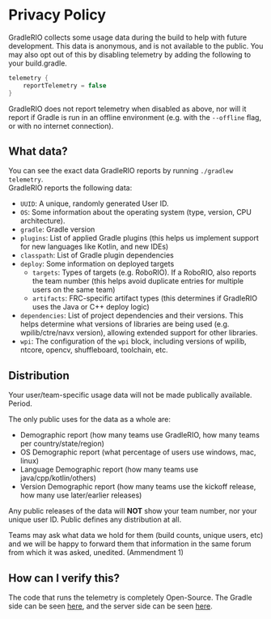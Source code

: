Privacy Policy
===

GradleRIO collects some usage data during the build to help with future development. This data is anonymous, and is not available to the public. You may also opt out of this by disabling telemetry by adding the following to your build.gradle. 
```gradle
telemetry {
    reportTelemetry = false
}
```
GradleRIO does not report telemetry when disabled as above, nor will it report if Gradle is run in an offline environment (e.g. with the `--offline` flag, or with no internet connection).


## What data?
You can see the exact data GradleRIO reports by running `./gradlew telemetry`.   
GradleRIO reports the following data:  
- `UUID`: A unique, randomly generated User ID.
- `OS`: Some information about the operating system (type, version, CPU architecture).  
- `gradle`: Gradle version
- `plugins`: List of applied Gradle plugins (this helps us implement support for new languages like Kotlin, and new IDEs)  
- `classpath`: List of Gradle plugin dependencies  
- `deploy`: Some information on deployed targets
    - `targets`: Types of targets (e.g. RoboRIO). If a RoboRIO, also reports the team number (this helps avoid duplicate entries for multiple users on the same team)
    - `artifacts`: FRC-specific artifact types (this determines if GradleRIO uses the Java or C++ deploy logic)
- `dependencies`: List of project dependencies and their versions. This helps determine what versions of libraries are being used (e.g. wpilib/ctre/navx version), allowing extended support for other libraries.
- `wpi`: The configuration of the `wpi` block, including versions of wpilib, ntcore, opencv, shuffleboard, toolchain, etc.

## Distribution
Your user/team-specific usage data will not be made publically available. Period.  

The only public uses for the data as a whole are:  
- Demographic report (how many teams use GradleRIO, how many teams per country/state/region)
- OS Demographic report (what percentage of users use windows, mac, linux)
- Language Demographic report (how many teams use java/cpp/kotlin/others)
- Version Demographic report (how many teams use the kickoff release, how many use later/earlier releases)

Any public releases of the data will **NOT** show your team number, nor your unique user ID. Public defines any distribution at all. 

Teams may ask what data we hold for them (build counts, unique users, etc) and we will be happy to forward them that information in the same forum from which it was asked, unedited. (Ammendment 1)

## How can I verify this?
The code that runs the telemetry is completely Open-Source. The Gradle side can be seen [here](https://github.com/Open-RIO/GradleRIO/tree/master/src/main/groovy/jaci/openrio/gradle/telemetry), and the server side can be seen [here](https://github.com/JacisNonsense/imjac.in_ta/blob/master/modules/openrio/openrio_library.rb).
